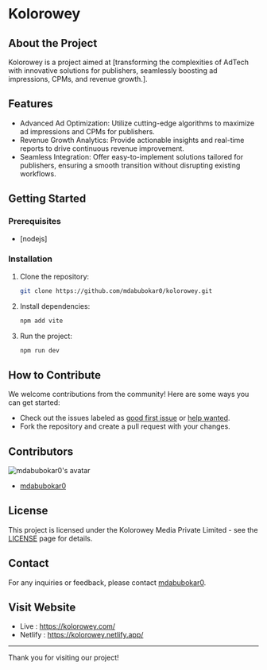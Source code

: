 # Kolorowey

## About the Project
Kolorowey is a project aimed at [transforming the complexities of AdTech with innovative solutions for publishers, seamlessly boosting ad impressions, CPMs, and revenue growth.].

## Features
- Advanced Ad Optimization: Utilize cutting-edge algorithms to maximize ad impressions and CPMs for publishers.
- Revenue Growth Analytics: Provide actionable insights and real-time reports to drive continuous revenue improvement.
- Seamless Integration: Offer easy-to-implement solutions tailored for publishers, ensuring a smooth transition without disrupting existing workflows.

## Getting Started
### Prerequisites
- [nodejs]

### Installation
1. Clone the repository:
    ```sh
    git clone https://github.com/mdabubokar0/kolorowey.git
    ```
2. Install dependencies:
    ```sh
    npm add vite
    ```
3. Run the project:
    ```sh
    npm run dev
    ```

## How to Contribute
We welcome contributions from the community! Here are some ways you can get started:
- Check out the issues labeled as [good first issue](https://github.com/mdabubokar0/kolorowey/issues?q=is%3Aissue+is%3Aopen+label%3A%22good+first+issue%22) or [help wanted](https://github.com/mdabubokar0/kolorowey/issues?q=is%3Aissue+is%3Aopen+label%3A%22help+wanted%22).
- Fork the repository and create a pull request with your changes.

## Contributors
![mdabubokar0's avatar](https://avatars.githubusercontent.com/u/142790713?v=4)
- [mdabubokar0](https://github.com/mdabubokar0)

## License
This project is licensed under the Kolorowey Media Private Limited - see the [LICENSE](https://kolorowey.com/terms-of-use) page for details.

## Contact
For any inquiries or feedback, please contact [mdabubokar0](https://github.com/mdabubokar0).

## Visit Website
- Live : https://kolorowey.com/
- Netlify : https://kolorowey.netlify.app/

---

Thank you for visiting our project!
